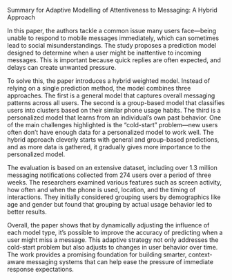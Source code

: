 Summary for Adaptive Modelling of Attentiveness to Messaging: A Hybrid Approach

In this paper, the authors tackle a common issue many users face—being unable to respond to mobile messages immediately, which can sometimes lead to social misunderstandings. The study proposes a prediction model designed to determine when a user might be inattentive to incoming messages. This is important because quick replies are often expected, and delays can create unwanted pressure.

To solve this, the paper introduces a hybrid weighted model. Instead of relying on a single prediction method, the model combines three approaches. The first is a general model that captures overall messaging patterns across all users. The second is a group-based model that classifies users into clusters based on their similar phone usage habits. The third is a personalized model that learns from an individual’s own past behavior. One of the main challenges highlighted is the “cold-start” problem—new users often don’t have enough data for a personalized model to work well. The hybrid approach cleverly starts with general and group-based predictions, and as more data is gathered, it gradually gives more importance to the personalized model.

The evaluation is based on an extensive dataset, including over 1.3 million messaging notifications collected from 274 users over a period of three weeks. The researchers examined various features such as screen activity, how often and when the phone is used, location, and the timing of interactions. They initially considered grouping users by demographics like age and gender but found that grouping by actual usage behavior led to better results.

Overall, the paper shows that by dynamically adjusting the influence of each model type, it’s possible to improve the accuracy of predicting when a user might miss a message. This adaptive strategy not only addresses the cold-start problem but also adjusts to changes in user behavior over time. The work provides a promising foundation for building smarter, context-aware messaging systems that can help ease the pressure of immediate response expectations.
